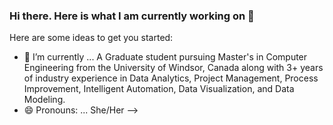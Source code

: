 ### Hi there. Here is what I am currently working on 👋

Here are some ideas to get you started:

- 🔭 I’m currently ... A Graduate student pursuing Master's in Computer Engineering from the University of Windsor, Canada along with 3+ years of industry experience in Data Analytics, Project Management, Process Improvement, Intelligent Automation, Data Visualization, and Data Modeling.
- 😄 Pronouns: ... She/Her
-->
